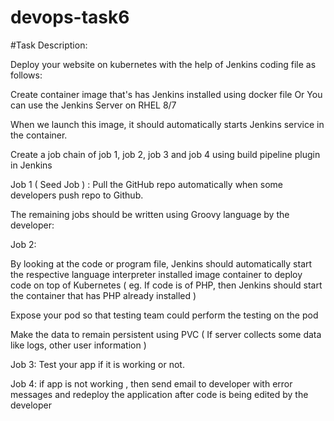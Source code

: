 # devops-task6
#Task Description:

Deploy your website on kubernetes with the help of Jenkins coding file as follows:

Create container image that's has Jenkins installed using docker file Or You can use the Jenkins Server on RHEL 8/7

When we launch this image, it should automatically starts Jenkins service in the container.

Create a job chain of job 1, job 2, job 3 and job 4 using build pipeline plugin in Jenkins

Job 1 ( Seed Job ) : Pull the GitHub repo automatically when some developers push repo to Github.

The remaining jobs should be written using Groovy language by the developer:

Job 2:

By looking at the code or program file, Jenkins should automatically start the respective language interpreter installed image container to deploy code on top of Kubernetes ( eg. If code is of PHP, then Jenkins should start the container that has PHP already installed )

Expose your pod so that testing team could perform the testing on the pod

Make the data to remain persistent using PVC ( If server collects some data like logs, other user information )

Job 3: Test your app if it is working or not.

Job 4: if app is not working , then send email to developer with error messages and redeploy the application after code is being edited by the developer
